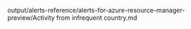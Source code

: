 output/alerts-reference/alerts-for-azure-resource-manager-preview/Activity from infrequent country.md